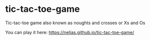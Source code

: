 # tic-tac-toe-game
Tic-tac-toe game also known as noughts and crosses or Xs and Os

You can play it here: https://nelias.github.io/tic-tac-toe-game/
